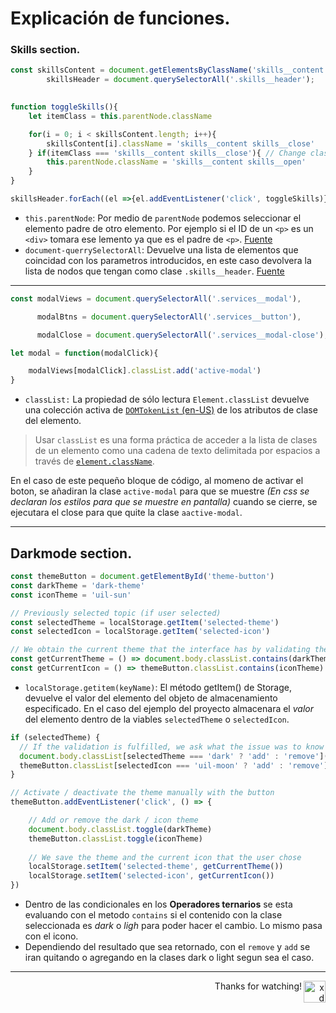 # Explicación de funciones.

### Skills section.

```javascript
const skillsContent = document.getElementsByClassName('skills__content'),
        skillsHeader = document.querySelectorAll('.skills__header');

  
function toggleSkills(){
    let itemClass = this.parentNode.className

    for(i = 0; i < skillsContent.length; i++){
        skillsContent[i].className = 'skills__content skills__close'
    } if(itemClass === 'skills__content skills__close'){ // Change class close to class open
        this.parentNode.className = 'skills__content skills__open'
    }
}

skillsHeader.forEach((el =>{el.addEventListener('click', toggleSkills)}))


```

+ `this.parentNode`: Por medio de `parentNode` podemos seleccionar el elemento padre de otro elemento. Por ejemplo si el ID de un `<p>` es un `<div>` tomara ese lemento ya que es el padre de `<p>`.
  [Fuente](http://www.codexexempla.org/curso/curso_4_3_b.php#pN)
+ `document-querrySelectorAll`: Devuelve una lista de elementos que coincidad con los parametros introducidos, en este caso devolvera la lista de nodos que tengan como clase `.skills__header`.
  [Fuente](https://developer.mozilla.org/es/docs/Web/API/Document/querySelectorAll)

---

```javascript
const modalViews = document.querySelectorAll('.services__modal'),

      modalBtns = document.querySelectorAll('.services__button'),

      modalClose = document.querySelectorAll('.services__modal-close');

let modal = function(modalClick){

    modalViews[modalClick].classList.add('active-modal')
}
```

+ `classList:` La propiedad de sólo lectura `Element.classList` devuelve una colección activa de [`DOMTokenList` (en-US)](https://developer.mozilla.org/en-US/docs/Web/API/DOMTokenList "Currently only available in English (US)") de los atributos de clase del elemento.
> Usar `classList` es una forma práctica de acceder a la lista de clases de un elemento como una cadena de texto delimitada por espacios a través de [`element.className`](https://developer.mozilla.org/es/docs/Web/API/Element/className).

En el caso de este pequeño bloque de código, al momeno de activar el boton, se añadiran la clase `active-modal` para que se muestre _(En css se declaran los estilos para que se muestre en pantalla)_ cuando se cierre, se ejecutara el close para que quite la clase `aactive-modal`.

---
## Darkmode section.

```javascript
const themeButton = document.getElementById('theme-button')
const darkTheme = 'dark-theme'
const iconTheme = 'uil-sun'

// Previously selected topic (if user selected)
const selectedTheme = localStorage.getItem('selected-theme')
const selectedIcon = localStorage.getItem('selected-icon')

// We obtain the current theme that the interface has by validating the dark-theme class
const getCurrentTheme = () => document.body.classList.contains(darkTheme) ? 'dark' : 'light'
const getCurrentIcon = () => themeButton.classList.contains(iconTheme) ? 'uil-moon' : 'uil-sun'
```

- `localStorage.getitem(keyName)`: El método getItem() de Storage, devuelve el valor del elemento del objeto de almacenamiento especificado. En el caso del ejemplo del proyecto almacenara el _valor_ del elemento dentro de la viables `selectedTheme` o `selectedIcon`.

```js
if (selectedTheme) {
  // If the validation is fulfilled, we ask what the issue was to know if we activated or deactivated the dark
  document.body.classList[selectedTheme === 'dark' ? 'add' : 'remove'](darkTheme)
  themeButton.classList[selectedIcon === 'uil-moon' ? 'add' : 'remove'](iconTheme)
}

// Activate / deactivate the theme manually with the button
themeButton.addEventListener('click', () => {

    // Add or remove the dark / icon theme
    document.body.classList.toggle(darkTheme)
    themeButton.classList.toggle(iconTheme)
    
    // We save the theme and the current icon that the user chose
    localStorage.setItem('selected-theme', getCurrentTheme())
    localStorage.setItem('selected-icon', getCurrentIcon())
})
```

- Dentro de las condicionales en los **Operadores ternarios** se esta evaluando con  el metodo `contains` si el contenido con la clase seleccionada es _dark_ o _ligh_ para poder hacer el cambio. Lo mismo pasa con el icono.
- Dependiendo del resultado que sea retornado, con el `remove` y `add` se iran quitando o agregando en la clases dark o light segun sea el caso.

---

<p align="right"> Thanks for watching! <img align="right" alt="xd" width="35" height="35" src="https://i.gifer.com/origin/08/089af74235a38edcc7b433321f0a5472_w200.webp" /></p>